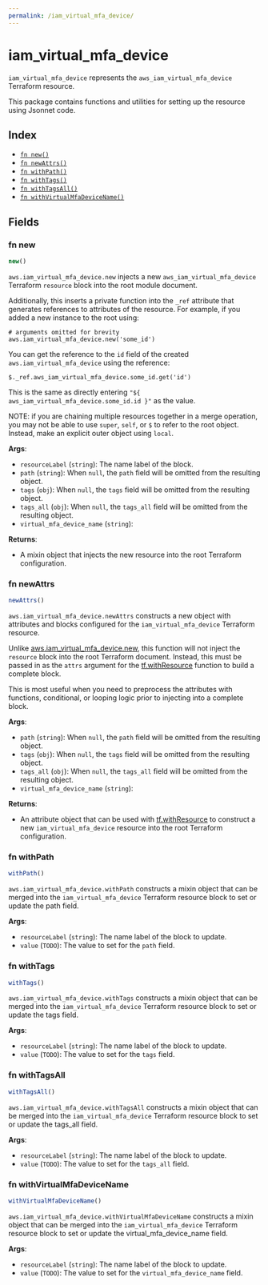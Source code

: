 ```yaml
---
permalink: /iam_virtual_mfa_device/
---
```


# iam_virtual_mfa_device

`iam_virtual_mfa_device` represents the `aws_iam_virtual_mfa_device` Terraform resource.



This package contains functions and utilities for setting up the resource using Jsonnet code.


## Index

* [`fn new()`](#fn-new)
* [`fn newAttrs()`](#fn-newattrs)
* [`fn withPath()`](#fn-withpath)
* [`fn withTags()`](#fn-withtags)
* [`fn withTagsAll()`](#fn-withtagsall)
* [`fn withVirtualMfaDeviceName()`](#fn-withvirtualmfadevicename)

## Fields

### fn new

```ts
new()
```


`aws.iam_virtual_mfa_device.new` injects a new `aws_iam_virtual_mfa_device` Terraform `resource`
block into the root module document.

Additionally, this inserts a private function into the `_ref` attribute that generates references to attributes of the
resource. For example, if you added a new instance to the root using:

    # arguments omitted for brevity
    aws.iam_virtual_mfa_device.new('some_id')

You can get the reference to the `id` field of the created `aws.iam_virtual_mfa_device` using the reference:

    $._ref.aws_iam_virtual_mfa_device.some_id.get('id')

This is the same as directly entering `"${ aws_iam_virtual_mfa_device.some_id.id }"` as the value.

NOTE: if you are chaining multiple resources together in a merge operation, you may not be able to use `super`, `self`,
or `$` to refer to the root object. Instead, make an explicit outer object using `local`.

**Args**:
  - `resourceLabel` (`string`): The name label of the block.
  - `path` (`string`):  When `null`, the `path` field will be omitted from the resulting object.
  - `tags` (`obj`):  When `null`, the `tags` field will be omitted from the resulting object.
  - `tags_all` (`obj`):  When `null`, the `tags_all` field will be omitted from the resulting object.
  - `virtual_mfa_device_name` (`string`): 

**Returns**:
- A mixin object that injects the new resource into the root Terraform configuration.


### fn newAttrs

```ts
newAttrs()
```


`aws.iam_virtual_mfa_device.newAttrs` constructs a new object with attributes and blocks configured for the `iam_virtual_mfa_device`
Terraform resource.

Unlike [aws.iam_virtual_mfa_device.new](#fn-iamvirtualmfadevicenew), this function will not inject the `resource`
block into the root Terraform document. Instead, this must be passed in as the `attrs` argument for the
[tf.withResource](https://github.com/tf-libsonnet/core/tree/main/docs#fn-withresource) function to build a complete block.

This is most useful when you need to preprocess the attributes with functions, conditional, or looping logic prior to
injecting into a complete block.

**Args**:
  - `path` (`string`):  When `null`, the `path` field will be omitted from the resulting object.
  - `tags` (`obj`):  When `null`, the `tags` field will be omitted from the resulting object.
  - `tags_all` (`obj`):  When `null`, the `tags_all` field will be omitted from the resulting object.
  - `virtual_mfa_device_name` (`string`): 

**Returns**:
  - An attribute object that can be used with [tf.withResource](https://github.com/tf-libsonnet/core/tree/main/docs#fn-withresource) to construct a new `iam_virtual_mfa_device` resource into the root Terraform configuration.


### fn withPath

```ts
withPath()
```

`aws.iam_virtual_mfa_device.withPath` constructs a mixin object that can be merged into the `iam_virtual_mfa_device`
Terraform resource block to set or update the path field.



**Args**:
  - `resourceLabel` (`string`): The name label of the block to update.
  - `value` (`TODO`): The value to set for the `path` field.


### fn withTags

```ts
withTags()
```

`aws.iam_virtual_mfa_device.withTags` constructs a mixin object that can be merged into the `iam_virtual_mfa_device`
Terraform resource block to set or update the tags field.



**Args**:
  - `resourceLabel` (`string`): The name label of the block to update.
  - `value` (`TODO`): The value to set for the `tags` field.


### fn withTagsAll

```ts
withTagsAll()
```

`aws.iam_virtual_mfa_device.withTagsAll` constructs a mixin object that can be merged into the `iam_virtual_mfa_device`
Terraform resource block to set or update the tags_all field.



**Args**:
  - `resourceLabel` (`string`): The name label of the block to update.
  - `value` (`TODO`): The value to set for the `tags_all` field.


### fn withVirtualMfaDeviceName

```ts
withVirtualMfaDeviceName()
```

`aws.iam_virtual_mfa_device.withVirtualMfaDeviceName` constructs a mixin object that can be merged into the `iam_virtual_mfa_device`
Terraform resource block to set or update the virtual_mfa_device_name field.



**Args**:
  - `resourceLabel` (`string`): The name label of the block to update.
  - `value` (`TODO`): The value to set for the `virtual_mfa_device_name` field.
